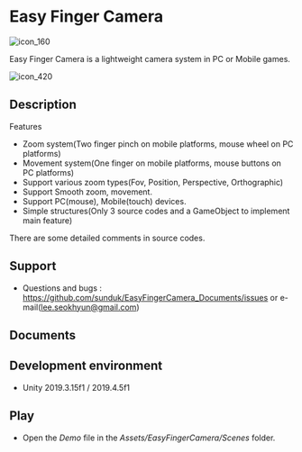 # Easy Finger Camera
![icon_160](https://user-images.githubusercontent.com/438767/92995374-004c4f80-f53e-11ea-8bf9-0894af61b110.png)

Easy Finger Camera is a lightweight camera system in PC or Mobile games.


![icon_420](https://user-images.githubusercontent.com/438767/92995373-fc203200-f53d-11ea-8610-152c004a5c55.png)


## Description

Features
- Zoom system(Two finger pinch on mobile platforms, mouse wheel on PC platforms)
- Movement system(One finger on mobile platforms, mouse buttons on PC platforms)
- Support various zoom types(Fov, Position, Perspective, Orthographic)
- Support Smooth zoom, movement.
- Support PC(mouse), Mobile(touch) devices.
- Simple structures(Only 3 source codes and a GameObject to implement main feature)

There are some detailed comments in source codes.


## Support
- Questions and bugs : https://github.com/sunduk/EasyFingerCamera_Documents/issues or e-mail(lee.seokhyun@gmail.com)


## Documents


## Development environment
- Unity 2019.3.15f1 / 2019.4.5f1


## Play
- Open the _Demo_ file in the _Assets/EasyFingerCamera/Scenes_ folder.

